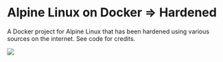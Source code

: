# Alpine Linux on Docker => Hardened
A Docker project for Alpine Linux that has been hardened using various sources on the internet.  See code for credits.

[![](https://images.microbadger.com/badges/version/gyaworski/alpine-linux-hardened:alpine-3.6-hardened-1.0.svg)](https://microbadger.com/images/gyaworski/alpine-linux-hardened:alpine-3.6-hardened-1.0 "Get your own version badge on microbadger.com")
